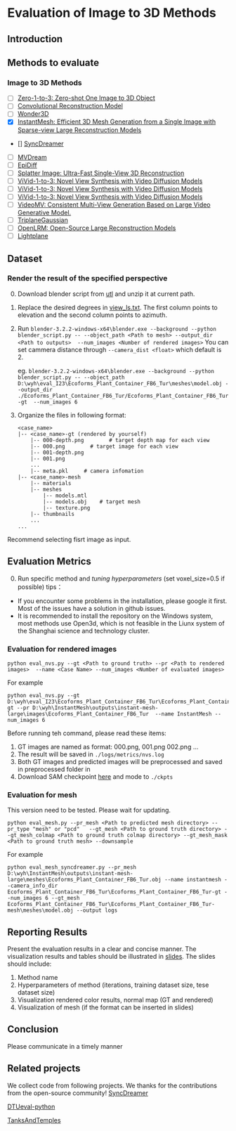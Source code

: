 # Evaluation of Image to 3D Methods

## Introduction

## Methods to evaluate
### Image to 3D Methods
- [ ] [Zero-1-to-3: Zero-shot One Image to 3D Object](https://github.com/cvlab-columbia/zero123)
- [ ] [Convolutional Reconstruction Model](https://github.com/thu-ml/CRM.git)
- [ ] [Wonder3D](https://github.com/xxlong0/Wonder3D.git)
- [x] [InstantMesh: Efficient 3D Mesh Generation from a Single Image with Sparse-view Large Reconstruction Models](https://github.com/TencentARC/InstantMesh)
- [] [SyncDreamer](https://github.com/liuyuan-pal/SyncDreamer/tree/main)
- [ ] [MVDream](https://github.com/bytedance/MVDream)
- [ ] [EpiDiff](https://github.com/huanngzh/EpiDiff)
- [ ] [Splatter Image: Ultra-Fast Single-View 3D Reconstruction](https://github.com/szymanowiczs/splatter-image)
- [ ] [ViVid-1-to-3: Novel View Synthesis with Video Diffusion Models](https://github.com/ubc-vision/vivid123)
- [ ] [ViVid-1-to-3: Novel View Synthesis with Video Diffusion Models](https://github.com/alibaba/VideoMV)
- [ ] [ViVid-1-to-3: Novel View Synthesis with Video Diffusion Models](https://github.com/alibaba/VideoMV)
- [ ] [VideoMV: Consistent Multi-View Generation Based on Large Video Generative Model.](https://github.com/ubc-vision/vivid123)
- [ ] [TriplaneGaussian](https://github.com/VAST-AI-Research/TriplaneGaussian)
- [ ] [OpenLRM: Open-Source Large Reconstruction Models](https://github.com/3DTopia/OpenLRM)
- [ ] [Lightplane](https://github.com/facebookresearch/lightplane)

## Dataset
### Render the result of the specified perspective
0. Download blender script from [utl](https://download.blender.org/release/Blender3.2) and unzip it at current path.
1. Replace the desired degrees in [view_ls.txt](view_ls.txt). The first column points to elevation and the second column points to azimuth. 
2. Run 
```blender-3.2.2-windows-x64\blender.exe --background --python blender_script.py -- --object_path <Path to mesh> --output_dir <Path to outputs>  --num_images <Number of rendered images>```
You can set cammera distance through ```--camera_dist <float>``` which default is 2. 

    eg. ``` blender-3.2.2-windows-x64\blender.exe --background --python blender_script.py -- --object_path D:\wyh\eval_I23\Ecoforms_Plant_Container_FB6_Tur\meshes\model.obj --output_dir ./Ecoforms_Plant_Container_FB6_Tur/Ecoforms_Plant_Container_FB6_Tur-gt  --num_images 6 ```

3. Organize the files in following format:
    ```
    <case_name>
    |-- <case_name>-gt (rendered by yourself)
        |-- 000-depth.png        # target depth map for each view
        |-- 000.png        # target image for each view
        |-- 001-depth.png 
        |-- 001.png
        ...
        |-- meta.pkl     # camera infomation
    |-- <case_name>-mesh           
        |-- materials    
        |-- meshes 
            |-- models.mtl    
            |-- models.obj    # target mesh
            |-- texture.png    
        |-- thumbnails
        ...
    ...
    ```
Recommend selecting fisrt image as input.
## Evaluation Metrics
0. Run specific method and *tuning hyperparameters*  (set voxel_size=0.5 if possible)
tips：
- If you encounter some problems in the installation, please google it first. Most of the issues have a solution in github issues.
- It is recommended to install the repository on the Windows system, most methods use Open3d, which is not feasible in the Liunx system of the Shanghai science and technology cluster.

### Evaluation for rendered images 
```
python eval_nvs.py --gt <Path to ground truth> --pr <Path to rendered images>  --name <Case Name> --num_images <Number of evaluated images>
```
For example
```
python eval_nvs.py --gt D:\wyh\eval_I23\Ecoforms_Plant_Container_FB6_Tur\Ecoforms_Plant_Container_FB6_Tur-gt --pr D:\wyh\InstantMesh\outputs\instant-mesh-large\images\Ecoforms_Plant_Container_FB6_Tur  --name InstantMesh --num_images 6

```
Before running teh command, please read these items:
1. GT images are named as format: 000.png, 001.png 002.png ... 
2. The result will be saved in ```./logs/metrics/nvs.log```
3. Both GT images and predicted images will be preprocessed and saved in preprocessed folder in <Path to rendered images>
4. Download SAM checkpoint [here](https://dl.fbaipublicfiles.com/segment_anything/sam_vit_h_4b8939.pth) and mode to ```./ckpts```

### Evaluation for mesh
This version need to be tested. Please wait for updating.
```
python eval_mesh.py --pr_mesh <Path to predicted mesh directory> --pr_type "mesh" or "pcd"   --gt_mesh <Path to ground truth directory> --gt_mesh_colmap <Path to ground truth colmap directory> --gt_mesh_mask <Path to ground truth mesh> --downsample
```
For example
```
python eval_mesh_syncdreamer.py --pr_mesh D:\wyh\InstantMesh\outputs\instant-mesh-large\meshes\Ecoforms_Plant_Container_FB6_Tur.obj --name instantmesh --camera_info_dir Ecoforms_Plant_Container_FB6_Tur\Ecoforms_Plant_Container_FB6_Tur-gt --num_images 6 --gt_mesh Ecoforms_Plant_Container_FB6_Tur\Ecoforms_Plant_Container_FB6_Tur-mesh\meshes\model.obj --output logs
```

## Reporting Results
Present the evaluation results in a clear and concise manner. The visualization results and tables should be illustrated in [slides](./res.pptx). 
The slides should include:
1. Method name
2. Hyperparameters of method (iterations, training dataset size, tese dataset size)
3. Visualization rendered color results, normal map  (GT and rendered)
4. Visualization of mesh (if the format can be inserted in slides)

## Conclusion
Please communicate in a timely manner

## Related projects
We collect code from following projects. We thanks for the contributions from the open-source community!
[SyncDreamer](https://github.com/liuyuan-pal/SyncDreamer/tree/main)

[DTUeval-python](https://github.com/jzhangbs/DTUeval-python)

[TanksAndTemples](https://github.com/isl-org/TanksAndTemples/tree/master)